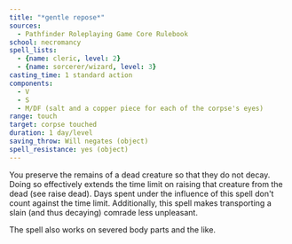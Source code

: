 ```yaml
---
title: "*gentle repose*"
sources:
  - Pathfinder Roleplaying Game Core Rulebook
school: necromancy
spell_lists:
  - {name: cleric, level: 2}
  - {name: sorcerer/wizard, level: 3}
casting_time: 1 standard action
components:
  - V
  - S
  - M/DF (salt and a copper piece for each of the corpse's eyes)
range: touch
target: corpse touched
duration: 1 day/level
saving_throw: Will negates (object)
spell_resistance: yes (object)
---
```


You preserve the remains of a dead creature so that they do not decay. Doing so effectively extends the time limit on raising that creature from the dead (see raise dead). Days spent under the influence of this spell don't count against the time limit. Additionally, this spell makes transporting a slain (and thus decaying) comrade less unpleasant.

The spell also works on severed body parts and the like.

